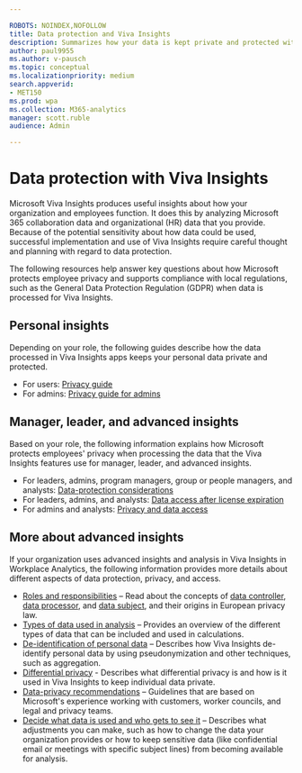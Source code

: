 ```yaml
---

ROBOTS: NOINDEX,NOFOLLOW
title: Data protection and Viva Insights
description: Summarizes how your data is kept private and protected within Microsoft Viva Insights
author: paul9955
ms.author: v-pausch
ms.topic: conceptual
ms.localizationpriority: medium 
search.appverid:
- MET150
ms.prod: wpa
ms.collection: M365-analytics
manager: scott.ruble
audience: Admin

---
```


# Data protection with Viva Insights

Microsoft Viva Insights produces useful insights about how your organization and employees function. It does this by analyzing Microsoft 365 collaboration data and organizational (HR) data that you provide. Because of the potential sensitivity about how data could be used, successful implementation and use of Viva Insights require careful thought and planning with regard to data protection.

The following resources help answer key questions about how Microsoft protects employee privacy and supports compliance with local regulations, such as the General Data Protection Regulation (GDPR) when data is processed for Viva Insights.

## Personal insights

Depending on your role, the following guides describe how the data processed in Viva Insights apps keeps your personal data private and protected.

* For users: [Privacy guide](../myanalytics/overview/privacy-guide-users.md)
* For admins: [Privacy guide for admins](../myanalytics/overview/privacy-guide-admins.md)

## Manager, leader, and advanced insights

Based on your role, the following information explains how Microsoft protects employees' privacy when processing the data that the Viva Insights features use for manager, leader, and advanced insights.

* For leaders, admins, program managers, group or people managers, and analysts: [Data-protection considerations](data-protection-considerations.md)
* For leaders, admins, and analysts: [Data access after license expiration](license-expiration.md)
* For admins and analysts: [Privacy and data access](privacy-and-data-access.md)

## More about advanced insights

If your organization uses advanced insights and analysis in Viva Insights in Workplace Analytics, the following information provides more details about different aspects of data protection, privacy, and access.

* [Roles and responsibilities](data-protection-considerations.md#roles-and-responsibilities) &ndash; Read about the concepts of [data controller](data-protection-considerations.md#your-organizations-role-data-controller), [data processor](data-protection-considerations.md#microsofts-role-data-processor), and [data subject](data-protection-considerations.md#data-subject-and-personal-data), and their origins in European privacy law.
* [Types of data used in analysis](data-protection-considerations.md#types-of-data-for-analysis-in-workplace-analytics) &ndash; Provides an overview of the different types of data that can be included and used in calculations.  
* [De-identification of personal data](de-identify-data.md) &ndash; Describes how Viva Insights de-identify personal data by using pseudonymization and other techniques, such as aggregation.
* [Differential privacy](differential-privacy.md) - Describes what differential privacy is and how is it used in Viva Insights to keep individual data private.
* [Data-privacy recommendations](data-protection-considerations.md#data-privacy-recommendations) &ndash; Guidelines that are based on Microsoft's experience working with customers, worker councils, and legal and privacy teams.
* [Decide what data is used and who gets to see it](data-protection-considerations.md#decide-what-data-is-used-by-workplace-analytics-and-who-gets-to-see-it) &ndash; Describes what adjustments you can make, such as how to change the data your organization provides or how to keep sensitive data (like confidential email or meetings with specific subject lines) from becoming available for analysis.

